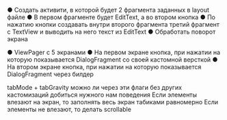 ● Создать активити, в которой будет 2 фрагмента заданных в layout файле
● В первом фрагменте будет EditText, а во втором кнопка
● По нажатию кнопки создавать внутри второго фрагмента третий
фрагмент с TextView и выводить на него текст из EditText
● Обработать поворот экрана


● ViewPager с 5 экранами
● На первом экране кнопка, при нажатии на которую показывается DialogFragment со своей кастомной версткой
● На втором экране кнопка, при нажатии на которую показывается DialogFragment через билдер

tabMode + tabGravity можно ли через эти флаги без других кастомизаций добиться нужного нам поведения
Если элементы влезают на экран, то заполнять весь экран табиками равномерно
Если элементы не влезают, то делать scrollable